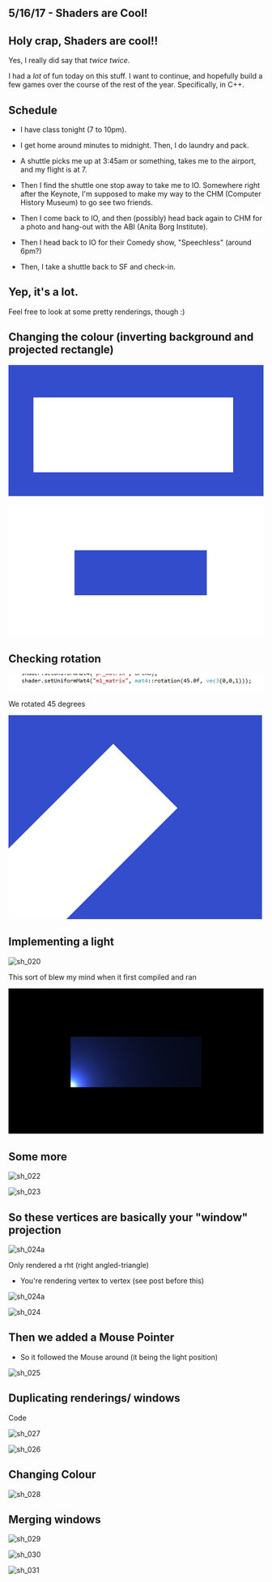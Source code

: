 ## 5/16/17 - Shaders are Cool!


## Holy crap, Shaders are cool!!

Yes, I really did say that *twice* *twice*.

I had a *lot* of fun today on this stuff. 
I want to continue, and hopefully build a few games over the course of the rest of the year.
Specifically, in C++.

## Schedule

- I have class tonight (7 to 10pm).

- I get home around minutes to midnight.
  Then, I do laundry and pack.
  
- A shuttle picks me up at 3:45am or something,
  takes me to the airport, and my flight is at 7.
  
- Then I find the shuttle one stop away to take me to IO.
  Somewhere right after the Keynote, I'm supposed to make 
  my way to the CHM (Computer History Museum) to go see
  two friends. 
  
- Then I come back to IO, and then (possibly) head back again
  to CHM for a photo and hang-out with the ABI (Anita Borg Institute).
  
- Then I head back to IO for their Comedy show, "Speechless" (around 6pm?)

- Then, I take a shuttle back to SF and check-in. 

## Yep, it's a lot.

Feel free to look at some pretty renderings, though :)

## Changing the colour (inverting background and projected rectangle)


![sh_015](/images/sh_015.png)

![sh_017](/images/sh_017.png)

## Checking rotation 

![sh_016a](/images/sh_016a.png)

We rotated 45 degrees 

![sh_016](/images/sh_016.png)

## Implementing a light 

![sh_020](/images/sh_020/png)

This sort of blew my mind when it first compiled and ran

![sh_021](/images/sh_021.png)

## Some more 

![sh_022](/images/sh_022/png)

![sh_023](/images/sh_023/png)

## So these vertices are basically your "window" projection

![sh_024a](/images/sh_024a/png)

Only rendered  a rht (right angled-triangle)

- You're rendering vertex to vertex (see post before this)

![sh_024a](/images/sh_024a/png)

![sh_024](/images/sh_024/png)

## Then we added a Mouse Pointer

- So it followed the Mouse around (it being the light position)

![sh_025](/images/sh_025/png)

## Duplicating renderings/ windows

Code 

![sh_027](/images/sh_027/png)

![sh_026](/images/sh_026/png)


## Changing Colour 

![sh_028](/images/sh_028/png)

## Merging windows 

![sh_029](/images/sh_029/png)

![sh_030](/images/sh_030/png)

![sh_031](/images/sh_031/png)


